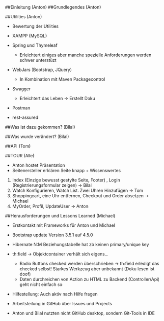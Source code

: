 ##Einleitung (Anton)
##Grundlegendes (Anton)

##Utilities (Anton)
* Bewertung der Utilities
* XAMPP (MySQL)

* Spring und Thymeleaf
    * Erleichtert einiges aber manche spezielle Anforderungen werden schwer unterstüzt

* WebJars (Bootstrap, JQuery)
    * In Kombination mit Maven Packagecontrol
    
* Swagger
    * Erleichtert das Leben -> Erstellt Doku
    
* Postman
* rest-assured


##Was ist dazu gekommen? (Bilal)

##Was wurde verändert? (Bilal)

##API (Tom)


##TOUR (Alle)
* Anton hostet Präsentation
* Seitenersteller erklären Seite knapp + Wissenswertes

1. Index (Einzige bewusst gestylte Seite, Footer) , Login (Registrierungsformular zeigen) -> Bilal
2. Watch Konfigurieren, Watch List. Zwei Uhren Hinzufügen -> Tom
3. Shoppingcart, eine Uhr entfernen, Checkout und Order absetzen -> Michael
4. MyOrder, Profil, UpdateUser -> Anton


##Herausforderungen und Lessons Learned (Michael)
* Erstkontakt mit Frameworks für Anton und Michael

* Bootstrap update Version 3.5.1 auf 4.5.0

* Hibernate N:M Beziehungstabelle hat zb keinen primary/unique key

* th:field -> Objektcontainer verhält sich eigens... 
    * Radio Buttons checked werden überschrieben -> th:field erledigt das checked selbst! Starkes Werkzeug aber unbekannt (Doku lesen ist doof)
    * Daten durchreichen von Action zu HTML zu Backend (Controller/Api) geht nicht einfach so
    
* Hilfestellung: Auch aktiv nach Hilfe fragen

* Arbeitsteilung in GitHub über Issues und Projects

* Anton und Bilal nutzten nicht GitHub desktop, sondern Git-Tools in IDE 
